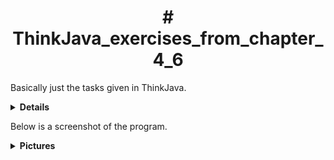 <h1 align="center"># ThinkJava_exercises_from_chapter_4_6</h1>

Basically just the tasks given in ThinkJava.

<details><summary><strong>Details</strong></summary> <p>
These tasks had us trying to figure out how to use computation for simple math.
We had to use different methods in order to make it all work, but I ended up having to build a couple of extra methods, even though the task was to use only two.

</p>
</details>

Below is a screenshot of the program.

<details><summary><strong>Pictures</strong></summary> <p>

![OPG 4 6](https://user-images.githubusercontent.com/89967283/132635873-d15cb8d2-c8fd-4ca7-ab88-ee37f0a8df87.png)

</p>
</details>
